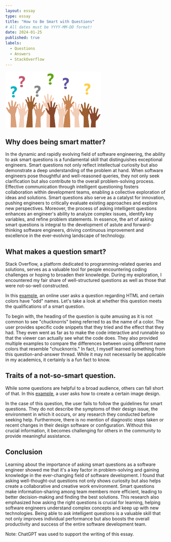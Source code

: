 ```yaml
---
layout: essay
type: essay
title: "How to Be Smart with Questions"
# All dates must be YYYY-MM-DD format!
date: 2024-01-25
published: true
labels:
  - Questions
  - Answers
  - StackOverflow
---
```


<img width="300px" class="rounded float-start pe-4" src="../img/smart-questions/q.png" >

## Why does being smart matter?

In the dynamic and rapidly evolving field of software engineering, the ability to ask smart questions is a fundamental skill that distinguishes exceptional engineers. Smart questions not only reflect intellectual curiosity but also demonstrate a deep understanding of the problem at hand. When software engineers pose thoughtful and well-reasoned queries, they not only seek clarification but also contribute to the overall problem-solving process. Effective communication through intelligent questioning fosters collaboration within development teams, enabling a collective exploration of ideas and solutions. Smart questions also serve as a catalyst for innovation, pushing engineers to critically evaluate existing approaches and explore new perspectives. Moreover, the process of asking intelligent questions enhances an engineer's ability to analyze complex issues, identify key variables, and refine problem statements. In essence, the art of asking smart questions is integral to the development of astute and forward-thinking software engineers, driving continuous improvement and excellence in the ever-evolving landscape of technology.

## What makes a question smart?

Stack Overflow, a platform dedicated to programming-related queries and solutions, serves as a valuable tool for people encountering coding challenges or hoping to broaden their knowledge. During my exploration, I encountered my fair share of well-structured questions as well as those that were not-so-well constructed.

In this [example](https://stackoverflow.com/q/8318911), an online user asks a question regarding HTML and certain colors have "odd" names. Let's take a look at whether this question meets the qualifications of a smart question.

To begin with, the heading of the question is quite amusing as it is not common to see "chucknorris" being referred to as the name of a color. The user provides specific code snippets that they tried and the effect that they had. They even went as far as to make the code interactive and runnable so that the viewer can actually see what the code does. They also provided multiple examples to compare the differences between using different name colors that resemble "chucknorris." In fact, I myself learned something from this question-and-answer thread. While it may not necessarily be applicable in my academics, it certainly is a fun fact to know.

## Traits of a not-so-smart question.

While some questions are helpful to a broad audience, others can fall short of that. In this [example](https://stackoverflow.com/q/77885299), a user asks how to create a certain image design.

In the case of this question, the user fails to follow the guidelines for smart questions. They do not describe the symptoms of their design issue, the environment in which it occurs, or any research they conducted before seeking help. Furthermore, there is no mention of diagnostic steps taken or recent changes in their design software or configuration. Without this crucial information, it becomes challenging for others in the community to provide meaningful assistance.

## Conclusion

Learning about the importance of asking smart questions as a software engineer showed me that it's a key factor in problem-solving and gaining knowledge in the ever-changing field of software development. I found that asking well-thought-out questions not only shows curiosity but also helps create a collaborative and creative work environment. Smart questions make information-sharing among team members more efficient, leading to better decision-making and finding the best solutions. This research also emphasized how asking the right questions is crucial for learning, helping software engineers understand complex concepts and keep up with new technologies. Being able to ask intelligent questions is a valuable skill that not only improves individual performance but also boosts the overall productivity and success of the entire software development team.

Note: ChatGPT was used to support the writing of this essay.
